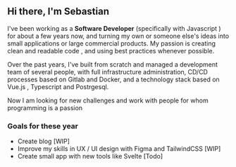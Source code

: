 ## Hi there, I'm Sebastian

I've been working as a **Software Developer** (specifically with Javascript ) for about a few years now, and turning my own or someone else's ideas into small applications or large commercial products. My passion is creating clean and readable code , and using best practices whenever possible.

Over the past years, I've built from scratch and managed a development team of several people, with full infrastructure administration, CD/CD processes based on Gitlab and Docker, and a technology stack based on Vue.js , Typescript and Postrgesql.

Now I am looking for new challenges and work with people for whom programming is a passion

### Goals for these year

- Create blog [WIP]
- Improve my skills in UX / UI design with Figma and TailwindCSS [WIP]
- Create small app with new tools like Svelte [Todo]


